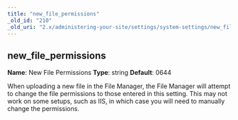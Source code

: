 ```yaml
---
title: "new_file_permissions"
_old_id: "210"
_old_uri: "2.x/administering-your-site/settings/system-settings/new_file_permissions"
---
```


## new\_file\_permissions

**Name**: New File Permissions 
**Type**: string 
**Default**: 0644

When uploading a new file in the File Manager, the File Manager will attempt to change the file permissions to those entered in this setting. This may not work on some setups, such as IIS, in which case you will need to manually change the permissions.